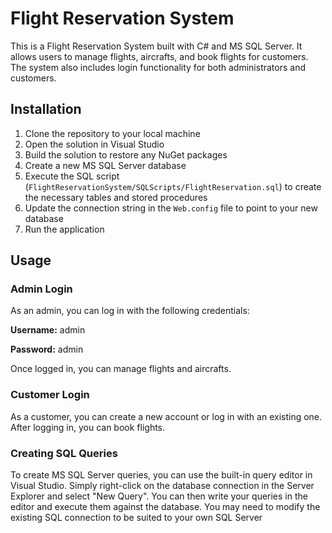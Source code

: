 # Flight Reservation System

This is a Flight Reservation System built with C# and MS SQL Server. It allows users to manage flights, aircrafts, and book flights for customers. The system also includes login functionality for both administrators and customers.

## Installation

1. Clone the repository to your local machine
2. Open the solution in Visual Studio
3. Build the solution to restore any NuGet packages
4. Create a new MS SQL Server database
5. Execute the SQL script (`FlightReservationSystem/SQLScripts/FlightReservation.sql`) to create the necessary tables and stored procedures
6. Update the connection string in the `Web.config` file to point to your new database
7. Run the application

## Usage

### Admin Login

As an admin, you can log in with the following credentials:

**Username:** admin

**Password:** admin

Once logged in, you can manage flights and aircrafts.

### Customer Login

As a customer, you can create a new account or log in with an existing one. After logging in, you can book flights.

### Creating SQL Queries

To create MS SQL Server queries, you can use the built-in query editor in Visual Studio. Simply right-click on the database connection in the Server Explorer and select "New Query". You can then write your queries in the editor and execute them against the database. You may need to modify the existing SQL connection to be suited to your own SQL Server
